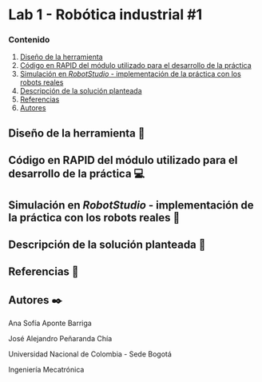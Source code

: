 # Lab 1 - Robótica industrial #1

### Contenido

1. [Diseño de la herramienta](#diseño-de-la-herramienta-wrench)
2. [Código en RAPID del módulo utilizado para el desarrollo de la práctica](#código-en-rapid-del-módulo-utilizado-para-el-desarrollo-de-la-práctica-computer)
3. [Simulación en *RobotStudio* - implementación de la práctica con los robots reales](#simulación-en-robotstudio---implementación-de-la-práctica-con-los-robots-reales-moviecamera)
4. [Descripción de la solución planteada](#descripción-de-la-solución-planteada-pagefacingup)
5. [Referencias](#referencias-openbook)
6. [Autores](#autores-blacknib)


## Diseño de la herramienta :wrench:


## Código en RAPID del módulo utilizado para el desarrollo de la práctica :computer:

## Simulación en *RobotStudio* - implementación de la práctica con los robots reales :movie_camera:

## Descripción de la solución planteada :page_facing_up:

## Referencias :open_book:


## Autores :black_nib:
Ana Sofía Aponte Barriga

José Alejandro Peñaranda Chía

Universidad Nacional de Colombia - Sede Bogotá

Ingeniería Mecatrónica